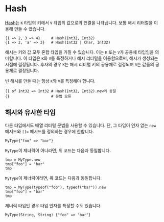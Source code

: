 # Hash

[Hash](http://crystal-lang.org/api/Hash.html)는 `K` 타입의 키에서 `V` 타입의 값으로의 연결을 나타냅니다. 보통 해시 리터럴을 이용해 만들 수 있습니다.

```crystal
{1 => 2, 3 => 4}     # Hash(Int32, Int32)
{1 => 2, 'a' => 3}   # Hash(Int32 | Char, Int32)
```

해시는 키와 값 모두 혼합 타입을 가질 수 있습니다. 이는 `K` 또는 `V`가 공용체 타입임을 의미합니다. 이 타입은 `K`와 `V`를 특정하거나 해시 리터럴을 이용함으로써, 해시가 생성되는 시점에 결정됩니다. 후자의 경우 `K`는 해시 리터럴 키의 공용체로 결정되며 `V`는 값들의 공용체로 결정됩니다.

빈 해시를 만들 때는 항상 `K`와 `V`를 특정해야 합니다.

```crystal
{} of Int32 => Int32 # Hash(Int32, Int32).new와 동일
{}                   # 문법 오류
```

## 해시와 유사한 타입

다른 타입에서도 배열 리터럴 문법을 사용할 수 있습니다. 단, 그 타입이 인자 없는 `new` 메서드와 `[]=` 메서드를 정의하는 경우에 한합니다.

```crystal
MyType{"foo" => "bar"}
```

`MyType`이 제너릭이 아니라면, 위 코드는 다음과 동일합니다.

```crystal
tmp = MyType.new
tmp["foo"] = "bar"
tmp
```

`MyType`이 제너릭이라면, 위 코드는 다음과 동일합니다.

```crystal
tmp = MyType(typeof("foo"), typeof("bar")).new
tmp["foo"] = "bar"
tmp
```

제너릭 타입인 경우 타입 인자를 특정할 수도 있습니다.

```crystal
MyType(String, String) {"foo" => "bar"}
```
